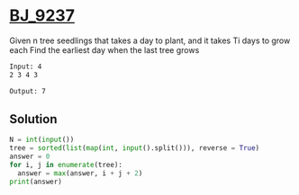 # [BJ_9237](https://acmicpc.net/problem/9237)

Given n tree seedlings that takes a day to plant, and it takes Ti days to grow each
Find the earliest day when the last tree grows

```txt
Input: 4
2 3 4 3

Output: 7
```

## Solution

```py
N = int(input())
tree = sorted(list(map(int, input().split())), reverse = True)
answer = 0
for i, j in enumerate(tree):
  answer = max(answer, i + j + 2)
print(answer)
```
